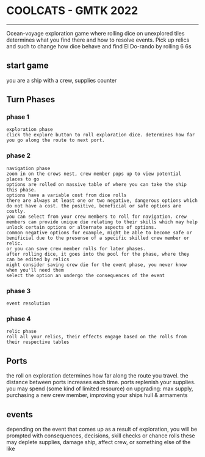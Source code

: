 # COOLCATS - GMTK 2022
<hr />
Ocean-voyage exploration game where rolling dice on unexplored tiles determines what you find there and how to resolve events. Pick up relics and such to change how dice behave and find El Do-rando by rolling 6 6s

## start game
you are a ship with a crew, supplies counter

## Turn Phases
### phase 1
    exploration phase
    click the explore button to roll exploration dice. determines how far you go along the route to next port.
### phase 2
    navigation phase
    zoom in on the crows nest, crew member pops up to view potential places to go
    options are rolled on massive table of where you can take the ship this phase.
    options have a variable cost from dice rolls
    there are always at least one or two negative, dangerous options which do not have a cost. the positive, beneficial or safe options are costly.
    you can select from your crew members to roll for navigation. crew members can provide unique die relating to their skills which may help unlock certain options or alternate aspects of options.
    common negative options for example, might be able to become safe or benificial due to the presense of a specific skilled crew member or relic.
    or you can save crew member rolls for later phases.
    after rolling dice, it goes into the pool for the phase, where they can be edited by relics
    might consider saving crew die for the event phase, you never know when you'll need them
    select the option an undergo the consequences of the event
    
### phase 3
    event resolution
    
### phase 4
    relic phase
    roll all your relics, their effects engage based on the rolls from their respective tables


## Ports
the roll on exploration determines how far along the route you travel. the distance between ports increases each time.
ports replenish your supplies.
you may spend (some kind of limited resource) on upgrading: max supply, purchasing a new crew member, improving your ships hull & armaments



## events
depending on the event that comes up as a result of exploration, you will be prompted with consequences, decisions, skill checks or chance rolls
these may deplete supplies, damage ship, affect crew, or something else of the like
